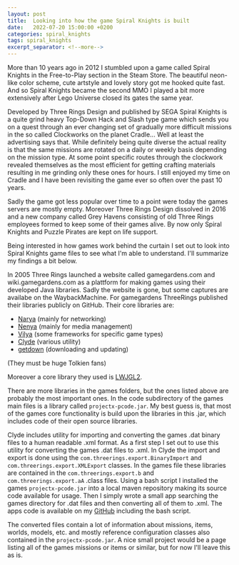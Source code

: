 ```yaml
---
layout: post
title:  Looking into how the game Spiral Knights is built
date:   2022-07-20 15:00:00 +0200
categories: spiral_knights
tags: spiral_knights
excerpt_separator: <!--more-->
---
```


More than 10 years ago in 2012 I stumbled upon a game called Spiral Knights in the Free-to-Play section in the Steam Store.
The beautiful neon-like color scheme, cute artstyle and lovely story got me hooked quite fast. And so Spiral Knights became the second MMO I played a bit more extensively after Lego Universe closed its gates the same year.

<!--more-->

Developed by Three Rings Design and published by SEGA Spiral Knights is a quite grind heavy Top-Down Hack and Slash type game which sends you on a quest through an ever changing set of gradually more difficult missions in the so called Clockworks on the planet Cradle... Well at least the advertising says that. While definitely being quite diverse the actual reality is that the same missions are rotated on a daily or weekly basis depending on the mission type. At some point specific routes through the clockwork revealed themselves as the most efficient for getting crafting materials resulting in me grinding only these ones for hours. I still enjoyed my time on Cradle and I have been revisiting the game ever so often over the past 10 years.

Sadly the game got less popular over time to a point were today the games servers are mostly empty. Moreover Three Rings Design dissolved in 2016 and a new company called Grey Havens consisting of old Three Rings employees formed to keep some of their games alive. By now only Spiral Knights and Puzzle Pirates are kept on life support.

Being interested in how games work behind the curtain I set out to look into Spiral Knights game files to see what I'm able to understand. I'll summarize my findings a bit below.

In 2005 Three Rings launched a website called gamegardens.com and wiki.gamegardens.com as a plattform for making games using their developed Java libraries. Sadly the website is gone, but some captures are availabe on the WaybackMachine. For gamegardens ThreeRings published their libraries publicly on GitHub. Their core libraries are:

- <a class="link" href="https://github.com/threerings/narya">Narya</a> (mainly for networking)
- <a class="link" href="https://github.com/threerings/nenya">Nenya</a> (mainly for media management)
- <a class="link" href="https://github.com/threerings/vilya">Vilya</a> (some frameworks for specific game types)
- <a class="link" href="https://github.com/threerings/clyde">Clyde</a> (various utility)
- <a class="link" href="https://github.com/threerings/getdown">getdown</a> (downloading and updating)

(They must be huge Tolkien fans)

Moreover a core library they used is <a class="link" href="https://legacy.lwjgl.org">LWJGL2</a>.

There are more libraries in the games folders, but the ones listed above are probably the most important ones.
In the code subdirectory of the games main files is a library called ```projectx-pcode.jar```. My best guess is, that most of the games core functionality is build upon the libraries in this .jar, which includes code of their open source libraries.

Clyde includes utility for importing and converting the games .dat binary files to a human readable .xml format. As a first step I set out to use this utility for converting the games .dat files to .xml. In Clyde the import and export is done using the ```com.threerings.export.BinaryImport``` and ```com.threerings.export.XMLExport``` classes. In the games file these libraries are contained in the ```com.threerings.export.b``` and ```com.threerings.export.aA``` .class files. Using a bash script I installed the games ```projectx-pcode.jar``` into a local maven repository making its source code available for usage. Then I simply wrote a small app searching the games directory for .dat files and then converting all of them to .xml. The apps code is available on my <a class="link" href="https://github.com/Nordegraf/SKdatToXML">GitHub</a> including the bash script.

The converted files contain a lot of information about missions, items, worlds, models, etc. and mostly reference configuration classes also contained in the ```projectx-pcode.jar```. A nice small project would be a page listing all of the games missions or items or similar, but for now I'll leave this as is.
